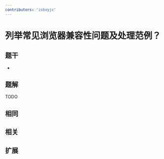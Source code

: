 ```yaml
---
contributors: 'isboyjc'
---
```


# 列举常见浏览器兼容性问题及处理范例？ 


## 题干

- 



## 题解

<!-- ::: details 点我查看题解 -->

  TODO

<!-- ::: -->



## 相同


## 相关


## 扩展


